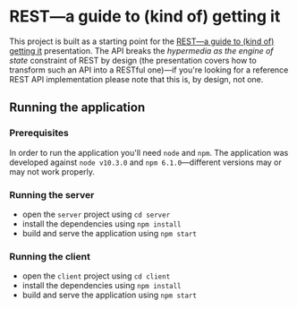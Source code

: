 # REST—a guide to (kind of) getting it
This project is built as a starting point for the [REST—a guide to (kind of) getting it](slides.pdf) presentation. The API breaks the _hypermedia as the engine of state_ constraint of REST by design (the presentation covers how to transform such an API into a RESTful one)—if you're looking for a reference REST API implementation please note that this is, by design, not one. 

## Running the application

### Prerequisites

In order to run the application you'll need `node` and `npm`. The application was developed against `node v10.3.0` and `npm 6.1.0`—different versions may or may not work properly.

### Running the server
- open the `server` project using `cd server`
- install the dependencies using `npm install`
- build and serve the application using `npm start`

### Running the client
- open the `client` project using `cd client`
- install the dependencies using `npm install`
- build and serve the application using `npm start`